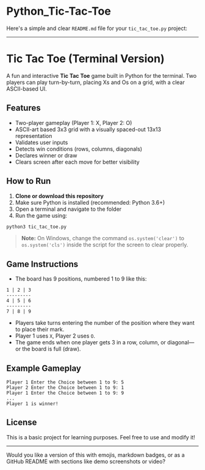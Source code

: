 # Python_Tic-Tac-Toe

Here's a simple and clear `README.md` file for your `tic_tac_toe.py` project:

---

# Tic Tac Toe (Terminal Version)

A fun and interactive **Tic Tac Toe** game built in Python for the terminal. Two players can play turn-by-turn, placing Xs and Os on a grid, with a clear ASCII-based UI.

## Features

- Two-player gameplay (Player 1: X, Player 2: O)
- ASCII-art based 3x3 grid with a visually spaced-out 13x13 representation
- Validates user inputs
- Detects win conditions (rows, columns, diagonals)
- Declares winner or draw
- Clears screen after each move for better visibility

## How to Run

1. **Clone or download this repository**
2. Make sure Python is installed (recommended: Python 3.6+)
3. Open a terminal and navigate to the folder
4. Run the game using:

```bash
python3 tic_tac_toe.py
```

> **Note:** On Windows, change the command `os.system('clear')` to `os.system('cls')` inside the script for the screen to clear properly.

## Game Instructions

- The board has 9 positions, numbered 1 to 9 like this:

```
1 | 2 | 3
---------
4 | 5 | 6
---------
7 | 8 | 9
```

- Players take turns entering the number of the position where they want to place their mark.
- Player 1 uses `X`, Player 2 uses `O`.
- The game ends when one player gets 3 in a row, column, or diagonal—or the board is full (draw).

## Example Gameplay

```
Player 1 Enter the Choice between 1 to 9: 5
Player 2 Enter the Choice between 1 to 9: 1
Player 1 Enter the Choice between 1 to 9: 9
...
Player 1 is winner!
```

## License

This is a basic project for learning purposes. Feel free to use and modify it!

---

Would you like a version of this with emojis, markdown badges, or as a GitHub README with sections like demo screenshots or video?
